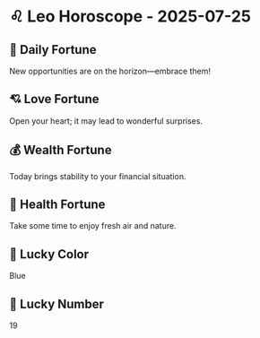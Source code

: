 # ♌ Leo Horoscope - 2025-07-25

## 🎯 Daily Fortune

New opportunities are on the horizon—embrace them!

## 💘 Love Fortune

Open your heart; it may lead to wonderful surprises.

## 💰 Wealth Fortune

Today brings stability to your financial situation.

## 🌱 Health Fortune

Take some time to enjoy fresh air and nature.

## 🎨 Lucky Color

Blue

## 🔢 Lucky Number

19
